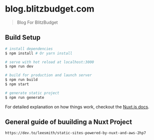 # blog.blitzbudget.com

> Blog For BlitzBudget

## Build Setup

``` bash
# install dependencies
$ npm install # Or yarn install

# serve with hot reload at localhost:3000
$ npm run dev

# build for production and launch server
$ npm run build
$ npm start

# generate static project
$ npm run generate
```

For detailed explanation on how things work, checkout the [Nuxt.js docs](https://github.com/nuxt/nuxt.js).

## General guide of buuilding a Nuxt Project

`https://dev.to/leesmith/static-sites-powered-by-nuxt-and-aws-2hp7`

